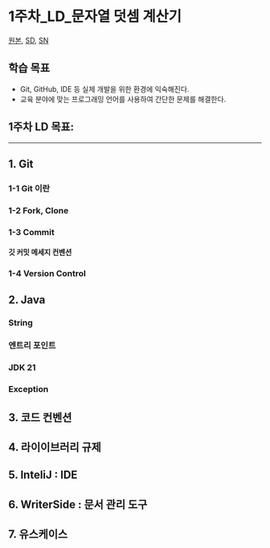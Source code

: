 # 1주차_LD_문자열 덧셈 계산기

[원본](1주차-문자열-덧셈-계산기.md), [SD](1주차-SD-문자열-덧셈-계산기.md), [SN]()

## 학습 목표
* Git, GitHub, IDE 등 실제 개발을 위한 환경에 익숙해진다.
* 교육 분야에 맞는 프로그래밍 언어를 사용하여 간단한 문제를 해결한다.

## 1주차 LD 목표: 

---
## 1. Git
### 1-1 Git 이란
### 1-2 Fork, Clone
### 1-3 Commit
#### 깃 커밋 메세지 컨벤션 
### 1-4 Version Control


## 2. Java
### String

### 엔트리 포인트

### JDK 21

### Exception


## 3. 코드 컨벤션


## 4. 라이이브러리 규제

## 5. InteliJ : IDE

## 6. WriterSide : 문서 관리 도구

## 7. 유스케이스
